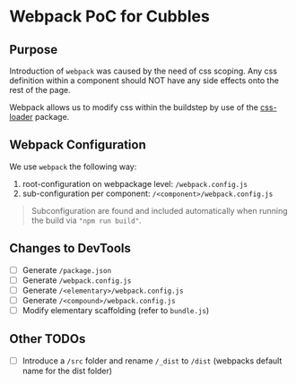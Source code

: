 # Webpack PoC for Cubbles

## Purpose
Introduction of `webpack` was caused by the need of css scoping. Any css definition within a component should NOT have any side effects onto the rest of the page. 

Webpack allows us to modify css within the buildstep by use of the [css-loader](https://github.com/webpack-contrib/css-loader#localidentname) package.

## Webpack Configuration
We use `webpack` the following way:

1. root-configuration on webpackage level: `/webpack.config.js`
1. sub-configuration per component: `/<component>/webpack.config.js`

> Subconfiguration are found and included automatically when running the build via `"npm run build"`.

## Changes to DevTools
- [ ] Generate `/package.json`
- [ ] Generate `/webpack.config.js`
- [ ] Generate `/<elementary>/webpack.config.js`
- [ ] Generate `/<compound>/webpack.config.js`
- [ ] Modify elementary scaffolding (refer to `bundle.js`)

## Other TODOs
- [ ] Introduce a `/src` folder and rename `/_dist` to `/dist` (webpacks default name for the dist folder)